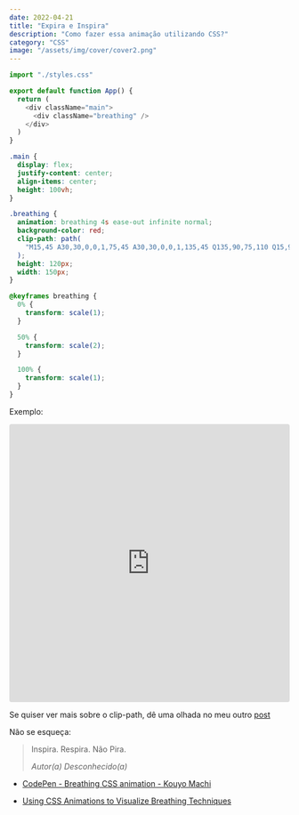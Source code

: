 ```yaml
---
date: 2022-04-21
title: "Expira e Inspira"
description: "Como fazer essa animação utilizando CSS?"
category: "CSS"
image: "/assets/img/cover/cover2.png"
---
```


```javascript
import "./styles.css"

export default function App() {
  return (
    <div className="main">
      <div className="breathing" />
    </div>
  )
}
```

```css
.main {
  display: flex;
  justify-content: center;
  align-items: center;
  height: 100vh;
}

.breathing {
  animation: breathing 4s ease-out infinite normal;
  background-color: red;
  clip-path: path(
    "M15,45 A30,30,0,0,1,75,45 A30,30,0,0,1,135,45 Q135,90,75,110 Q15,90,15,45 Z"
  );
  height: 120px;
  width: 150px;
}

@keyframes breathing {
  0% {
    transform: scale(1);
  }

  50% {
    transform: scale(2);
  }

  100% {
    transform: scale(1);
  }
}
```

Exemplo:

<iframe src="https://codesandbox.io/embed/breathing-animation-r82hsj?fontsize=14&hidenavigation=1&theme=dark"
    style="width:100%; height:500px; border:0; border-radius: 4px; overflow:hidden;"
    title="breathing animation"
    allow="camera; geolocation; microphone;"
    sandbox="allow-forms allow-modals allow-popups allow-presentation allow-same-origin allow-scripts"
></iframe>

Se quiser ver mais sobre o clip-path, dê uma olhada no meu outro [post](https://valchan.com.br/clip-path/)

Não se esqueça:

<blockquote>  
  <p>Inspira. Respira. Não Pira.</p>
  <cite>Autor(a) Desconhecido(a)</cite>
</blockquote>

- <a href="https://codepen.io/machi/pen/YymGzP" target="_blank" rel="noopener noreferrer">CodePen - Breathing CSS animation - Kouyo Machi</a>

- <a href="https://vmar76.medium.com/using-css-animations-to-visualize-breathing-techniques-7a20ee0aed5a" target="_blank" rel="noopener noreferrer">Using CSS Animations to Visualize Breathing Techniques</a>
